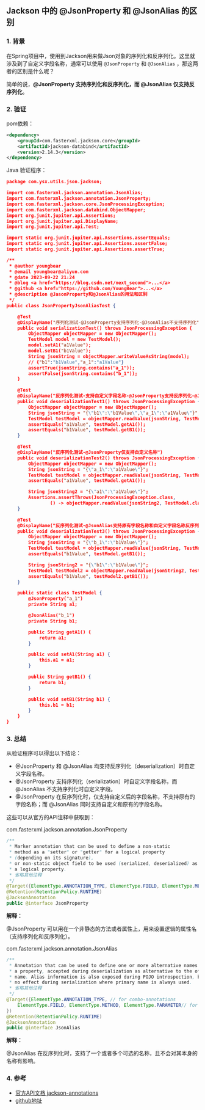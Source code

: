 ## Jackson 中的 @JsonProperty 和 @JsonAlias 的区别



### 1. 背景

在Spring项目中，使用到Jackson用来做Json对象的序列化和反序列化。这里就涉及到了自定义字段名称，通常可以使用 `@JsonProperty` 和 `@JsonAlias` ，那这两者的区别是什么呢？

简单的说，**@JsonProperty 支持序列化和反序列化，而 @JsonAlias 仅支持反序列化**。

### 2. 验证

pom依赖：

```xml
<dependency>
    <groupId>com.fasterxml.jackson.core</groupId>
    <artifactId>jackson-databind</artifactId>
    <version>2.14.3</version>
</dependency>
```



Java 验证程序：

```json
package com.ysx.utils.json.jackson;

import com.fasterxml.jackson.annotation.JsonAlias;
import com.fasterxml.jackson.annotation.JsonProperty;
import com.fasterxml.jackson.core.JsonProcessingException;
import com.fasterxml.jackson.databind.ObjectMapper;
import org.junit.jupiter.api.Assertions;
import org.junit.jupiter.api.DisplayName;
import org.junit.jupiter.api.Test;

import static org.junit.jupiter.api.Assertions.assertEquals;
import static org.junit.jupiter.api.Assertions.assertFalse;
import static org.junit.jupiter.api.Assertions.assertTrue;

/**
 * @author youngbear
 * @email youngbear@aliyun.com
 * @date 2023-09-22 21:24
 * @blog <a href="https://blog.csdn.net/next_second">...</a>
 * @github <a href="https://github.com/YoungBear">...</a>
 * @description @JasonProperty和@JsonAlias的用法和区别
 */
public class JsonPropertyJsonAliasTest {

    @Test
    @DisplayName("序列化测试-@JsonProperty支持序列化-@JsonAlias不支持序列化")
    public void serializationTest() throws JsonProcessingException {
        ObjectMapper objectMapper = new ObjectMapper();
        TestModel model = new TestModel();
        model.setA1("a1Value");
        model.setB1("b1Value");
        String jsonString = objectMapper.writeValueAsString(model);
        // {"b1":"b1Value","a_1":"a1Value"}
        assertTrue(jsonString.contains("a_1"));
        assertFalse(jsonString.contains("b_1"));
    }

    @Test
    @DisplayName("反序列化测试-支持自定义字段名称-@JsonProperty支持反序列化-@JsonAlias支持反序列化")
    public void deserializationTest1() throws JsonProcessingException {
        ObjectMapper objectMapper = new ObjectMapper();
        String jsonString = "{\"b1\":\"b1Value\",\"a_1\":\"a1Value\"}";
        TestModel testModel = objectMapper.readValue(jsonString, TestModel.class);
        assertEquals("a1Value", testModel.getA1());
        assertEquals("b1Value", testModel.getB1());
    }

    @Test
    @DisplayName("反序列化测试-@JsonProperty仅支持自定义名称")
    public void deserializationTest2() throws JsonProcessingException {
        ObjectMapper objectMapper = new ObjectMapper();
        String jsonString = "{\"a_1\":\"a1Value\"}";
        TestModel testModel = objectMapper.readValue(jsonString, TestModel.class);
        assertEquals("a1Value", testModel.getA1());

        String jsonString2 = "{\"a1\":\"a1Value\"}";
        Assertions.assertThrows(JsonProcessingException.class,
                () -> objectMapper.readValue(jsonString2, TestModel.class));
    }

    @Test
    @DisplayName("反序列化测试-@JsonAlias支持原有字段名称和自定义字段名称反序列化")
    public void deserializationTest3() throws JsonProcessingException {
        ObjectMapper objectMapper = new ObjectMapper();
        String jsonString = "{\"b_1\":\"b1Value\"}";
        TestModel testModel = objectMapper.readValue(jsonString, TestModel.class);
        assertEquals("b1Value", testModel.getB1());

        String jsonString2 = "{\"b1\":\"b1Value\"}";
        TestModel testModel2 = objectMapper.readValue(jsonString2, TestModel.class);
        assertEquals("b1Value", testModel2.getB1());
    }

    public static class TestModel {
        @JsonProperty("a_1")
        private String a1;

        @JsonAlias("b_1")
        private String b1;

        public String getA1() {
            return a1;
        }

        public void setA1(String a1) {
            this.a1 = a1;
        }

        public String getB1() {
            return b1;
        }

        public void setB1(String b1) {
            this.b1 = b1;
        }
    }
}

```





### 3. 总结

从验证程序可以得出以下结论：

- @JsonProperty 和 @JsonAlias 均支持反序列化（deserialization）时自定义字段名称。
- @JsonProperty 支持序列化（serialization）时自定义字段名称，而 @JsonAlias 不支持序列化时自定义字段。
- @JsonProperty 在反序列化时，仅支持自定义后的字段名称，不支持原有的字段名称；而 @JsonAlias 同时支持自定义和原有的字段名称。



这些可以从官方的API注释中获取到：

com.fasterxml.jackson.annotation.JsonProperty

```java
/**
 * Marker annotation that can be used to define a non-static
 * method as a "setter" or "getter" for a logical property
 * (depending on its signature),
 * or non-static object field to be used (serialized, deserialized) as
 * a logical property.
 * 省略其他注释
 */
@Target({ElementType.ANNOTATION_TYPE, ElementType.FIELD, ElementType.METHOD, ElementType.PARAMETER})
@Retention(RetentionPolicy.RUNTIME)
@JacksonAnnotation
public @interface JsonProperty
```

**解释：**

@JsonProperty 可以用在一个非静态的方法或者属性上，用来设置逻辑的属性名（支持序列化和反序列化）。



com.fasterxml.jackson.annotation.JsonAlias

```java
/**
 * Annotation that can be used to define one or more alternative names for
 * a property, accepted during deserialization as alternative to the official
 * name. Alias information is also exposed during POJO introspection, but has
 * no effect during serialization where primary name is always used.
 * 省略其他注释
 */
@Target({ElementType.ANNOTATION_TYPE, // for combo-annotations
    ElementType.FIELD, ElementType.METHOD, ElementType.PARAMETER// for properties (field, setter, ctor param)
})
@Retention(RetentionPolicy.RUNTIME)
@JacksonAnnotation
public @interface JsonAlias
```

**解释：**

@JsonAlias 在反序列化时，支持了一个或者多个可选的名称，且不会对其本身的名称有影响。



### 4. 参考

- [官方API文档 jackson-annotations](https://www.javadoc.io/doc/com.fasterxml.jackson.core/jackson-annotations/latest/index.html)
- [github地址](https://github.com/YoungBear/JavaUtils)

